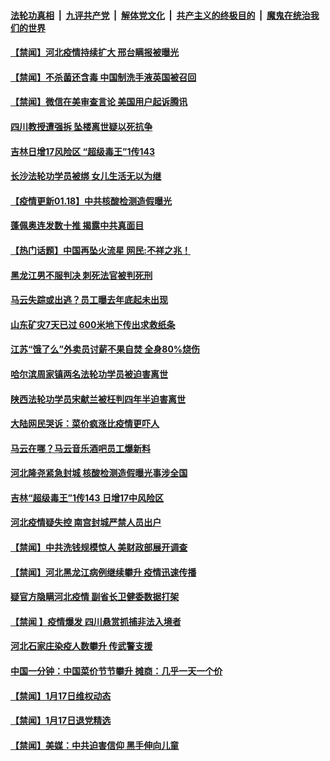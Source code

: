 

####  [法轮功真相](../../../../basic/blob/master/README.md?t=01190031) &nbsp;|&nbsp; [九评共产党](../../../../9ping.md/blob/master/README.md?t=01190031) &nbsp;|&nbsp; [解体党文化](../../../../jtdwh.md/blob/master/README.md?t=01190031)  &nbsp;|&nbsp; [共产主义的终极目的](../../../../gczydzjmd.md/blob/master/README.md?t=01190031) &nbsp;|&nbsp; [魔鬼在统治我们的世界](../../../../mgztzwmdsj.md/blob/master/README.md?t=01190031) 

#### [【禁闻】河北疫情持续扩大 邢台瞒报被曝光](../pages/prog204/a103034788.md?t=01190031) 

#### [【禁闻】不杀菌还含毒 中国制洗手液英国被召回](../pages/prog204/a103034784.md?t=01190031) 

#### [【禁闻】微信在美审查言论 美国用户起诉腾讯](../pages/prog204/a103034751.md?t=01190031) 

#### [四川教授遭强拆 坠楼离世疑以死抗争](../pages/prog204/a103034736.md?t=01190031) 

#### [吉林日增17风险区 “超级毒王”1传143](../pages/prog204/a103034669.md?t=01190031) 

#### [长沙法轮功学员被绑 女儿生活无以为继](../pages/prog204/a103034679.md?t=01190031) 

#### [【疫情更新01.18】中共核酸检测造假曝光](../pages/prog204/a103034335.md?t=01190031) 

#### [蓬佩奥连发数十推 揭露中共真面目](../pages/prog204/a103034651.md?t=01190031) 

#### [【热门话题】中国再坠火流星 网民:不祥之兆！](../pages/prog204/a103034606.md?t=01190031) 

#### [黑龙江男不服判决 刺死法官被判死刑](../pages/prog204/a103034631.md?t=01190031) 

#### [马云失踪或出逃？员工曝去年底起未出现](../pages/prog204/a103034622.md?t=01190031) 

#### [山东矿灾7天已过 600米地下传出求救纸条](../pages/prog204/a103034592.md?t=01190031) 

#### [江苏“饿了么”外卖员讨薪不果自焚 全身80%烧伤](../pages/prog204/a103034504.md?t=01190031) 

#### [哈尔滨周家镇两名法轮功学员被迫害离世](../pages/prog204/a103034484.md?t=01190031) 

#### [陕西法轮功学员宋献兰被枉判四年半迫害离世](../pages/prog204/a103034444.md?t=01190031) 

#### [大陆网民哭诉：菜价疯涨比疫情更吓人](../pages/prog204/a103034447.md?t=01190031) 

#### [马云在哪？马云音乐酒吧员工爆新料](../pages/prog204/a103034430.md?t=01190031) 

#### [河北隆尧紧急封城 核酸检测造假曝光事涉全国](../pages/prog204/a103034385.md?t=01190031) 

#### [吉林“超级毒王”1传143 日增17中风险区](../pages/prog204/a103034395.md?t=01190031) 

#### [河北疫情疑失控 南宫封城严禁人员出户](../pages/prog204/a103033929.md?t=01190031) 

#### [【禁闻】中共洗钱规模惊人 美财政部展开调查](../pages/prog204/a103034220.md?t=01190031) 

#### [【禁闻】河北黑龙江病例继续攀升 疫情迅速传播](../pages/prog204/a103034203.md?t=01190031) 


#### [疑官方隐瞒河北疫情 副省长卫健委数据打架](../pages/prog204/a103034192.md?t=01190031) 

#### [【禁闻 】疫情爆发 四川悬赏抓捕非法入境者](../pages/prog204/a103034218.md?t=01190031) 

#### [河北石家庄染疫人数攀升 传武警支援](../pages/prog204/a103034210.md?t=01190031) 

#### [中国一分钟：中国菜价节节攀升 摊商：几乎一天一个价](../pages/prog204/a103034187.md?t=01190031) 

#### [【禁闻】1月17日维权动态](../pages/prog204/a103034166.md?t=01190031) 

#### [【禁闻】1月17日退党精选](../pages/prog204/a103034168.md?t=01190031) 

#### [【禁闻】美媒：中共迫害信仰 黑手伸向儿童](../pages/prog204/a103034162.md?t=01190031) 

